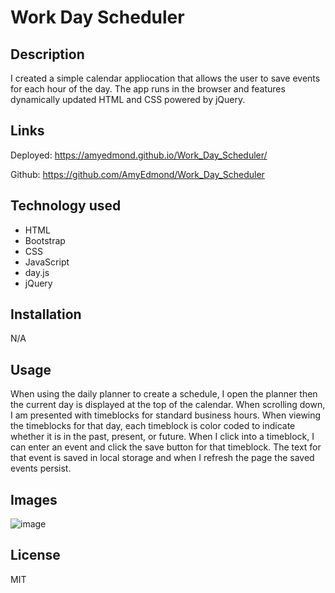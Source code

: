 # Work Day Scheduler

## Description
I created a simple calendar appliocation that allows the user to save events for each hour of the day. The app runs in the browser and features dynamically updated HTML and CSS powered by jQuery.  

## Links

Deployed: https://amyedmond.github.io/Work_Day_Scheduler/

Github: https://github.com/AmyEdmond/Work_Day_Scheduler

## Technology used

* HTML
* Bootstrap
* CSS
* JavaScript
* day.js
* jQuery

## Installation

N/A

## Usage

When using the daily planner to create a schedule, I open the planner then the current day is displayed at the top of the calendar.
When scrolling down, I am presented with timeblocks for standard business hours.
When viewing the timeblocks for that day, each timeblock is color coded to indicate whether it is in the past, present, or future.
When I click into a timeblock, I can enter an event and click the save button for that timeblock.
The text for that event is saved in local storage and when I refresh the page the saved events persist.

## Images

![image](https://user-images.githubusercontent.com/122325607/219539873-fa20dd31-d1d0-4209-950b-033a19249688.png)

## License

MIT
